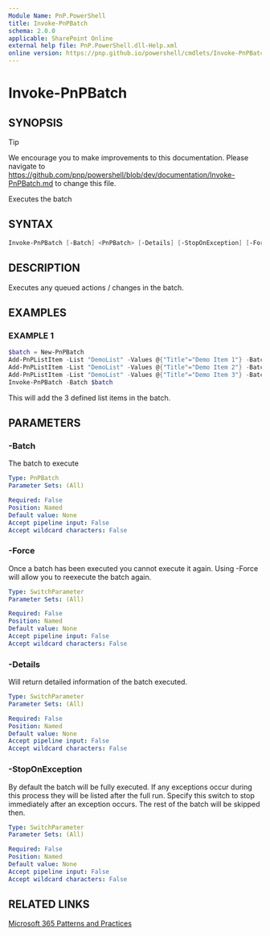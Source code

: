 ```yaml
---
Module Name: PnP.PowerShell
title: Invoke-PnPBatch
schema: 2.0.0
applicable: SharePoint Online
external help file: PnP.PowerShell.dll-Help.xml
online version: https://pnp.github.io/powershell/cmdlets/Invoke-PnPBatch.html
---
```

 
# Invoke-PnPBatch

## SYNOPSIS

> [!TIP]
> We encourage you to make improvements to this documentation. Please navigate to https://github.com/pnp/powershell/blob/dev/documentation/Invoke-PnPBatch.md to change this file.

Executes the batch 

## SYNTAX

```powershell
Invoke-PnPBatch [-Batch] <PnPBatch> [-Details] [-StopOnException] [-Force]
```

## DESCRIPTION
Executes any queued actions / changes in the batch.

## EXAMPLES

### EXAMPLE 1
```powershell
$batch = New-PnPBatch
Add-PnPListItem -List "DemoList" -Values @{"Title"="Demo Item 1"} -Batch $batch
Add-PnPListItem -List "DemoList" -Values @{"Title"="Demo Item 2"} -Batch $batch
Add-PnPListItem -List "DemoList" -Values @{"Title"="Demo Item 3"} -Batch $batch
Invoke-PnPBatch -Batch $batch
```

This will add the 3 defined list items in the batch.

## PARAMETERS

### -Batch
The batch to execute

```yaml
Type: PnPBatch
Parameter Sets: (All)

Required: False
Position: Named
Default value: None
Accept pipeline input: False
Accept wildcard characters: False
```

### -Force
Once a batch has been executed you cannot execute it again. Using -Force will allow you to reexecute the batch again.

```yaml
Type: SwitchParameter
Parameter Sets: (All)

Required: False
Position: Named
Default value: None
Accept pipeline input: False
Accept wildcard characters: False
```

### -Details
Will return detailed information of the batch executed.

```yaml
Type: SwitchParameter
Parameter Sets: (All)

Required: False
Position: Named
Default value: None
Accept pipeline input: False
Accept wildcard characters: False
```

### -StopOnException
By default the batch will be fully executed. If any exceptions occur during this process they will be listed after the full run. Specify this switch to stop immediately after an exception occurs. The rest of the batch will be skipped then.

```yaml
Type: SwitchParameter
Parameter Sets: (All)

Required: False
Position: Named
Default value: None
Accept pipeline input: False
Accept wildcard characters: False
```

## RELATED LINKS

[Microsoft 365 Patterns and Practices](https://aka.ms/m365pnp)

